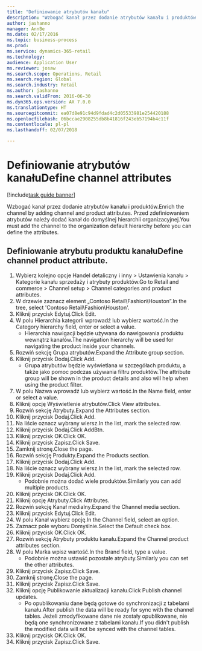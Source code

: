 ```yaml
--- 
title: "Definiowanie atrybutów kanału"
description: "Wzbogać kanał przez dodanie atrybutów kanału i produktów."
author: jashanno
manager: AnnBe
ms.date: 02/17/2016
ms.topic: business-process
ms.prod: 
ms.service: dynamics-365-retail
ms.technology: 
audience: Application User
ms.reviewer: josaw
ms.search.scope: Operations, Retail
ms.search.region: Global
ms.search.industry: Retail
ms.author: jashanno
ms.search.validFrom: 2016-06-30
ms.dyn365.ops.version: AX 7.0.0
ms.translationtype: HT
ms.sourcegitcommit: ea07d8e91c94d9fdad4c2d05533981e254420188
ms.openlocfilehash: 06bccae2908255db8b41816f243eb57194b4c11f
ms.contentlocale: pl-pl
ms.lasthandoff: 02/07/2018

---
```

# <a name="define-channel-attributes"></a><span data-ttu-id="5a75f-103">Definiowanie atrybutów kanału</span><span class="sxs-lookup"><span data-stu-id="5a75f-103">Define channel attributes</span></span>

[!include[task guide banner](../includes/task-guide-banner.md)]

<span data-ttu-id="5a75f-104">Wzbogać kanał przez dodanie atrybutów kanału i produktów.</span><span class="sxs-lookup"><span data-stu-id="5a75f-104">Enrich the channel by adding channel and product attributes.</span></span> <span data-ttu-id="5a75f-105">Przed zdefiniowaniem atrybutów należy dodać kanał do domyślnej hierarchii organizacyjnej.</span><span class="sxs-lookup"><span data-stu-id="5a75f-105">You must add the channel to the organization default hierarchy before you can define the attributes.</span></span>


## <a name="define-channel-product-attribute"></a><span data-ttu-id="5a75f-106">Definiowanie atrybutu produktu kanału</span><span class="sxs-lookup"><span data-stu-id="5a75f-106">Define channel product attribute.</span></span>
1. <span data-ttu-id="5a75f-107">Wybierz kolejno opcje Handel detaliczny i inny > Ustawienia kanału > Kategorie kanału sprzedaży i atrybuty produktów.</span><span class="sxs-lookup"><span data-stu-id="5a75f-107">Go to Retail and commerce > Channel setup > Channel categories and product attributes.</span></span>
2. <span data-ttu-id="5a75f-108">W drzewie zaznacz element „Contoso Retail\Fashion\Houston”.</span><span class="sxs-lookup"><span data-stu-id="5a75f-108">In the tree, select 'Contoso Retail\Fashion\Houston'.</span></span>
3. <span data-ttu-id="5a75f-109">Kliknij przycisk Edytuj.</span><span class="sxs-lookup"><span data-stu-id="5a75f-109">Click Edit.</span></span>
4. <span data-ttu-id="5a75f-110">W polu Hierarchia kategorii wprowadź lub wybierz wartość.</span><span class="sxs-lookup"><span data-stu-id="5a75f-110">In the Category hierarchy field, enter or select a value.</span></span>
    * <span data-ttu-id="5a75f-111">Hierarchia nawigacji będzie używana do nawigowania produktu wewnątrz kanałów.</span><span class="sxs-lookup"><span data-stu-id="5a75f-111">The navigation hierarchy will be used for navigating the product inside your channels.</span></span>  
5. <span data-ttu-id="5a75f-112">Rozwiń sekcję Grupa atrybutów.</span><span class="sxs-lookup"><span data-stu-id="5a75f-112">Expand the Attribute group section.</span></span>
6. <span data-ttu-id="5a75f-113">Kliknij przycisk Dodaj.</span><span class="sxs-lookup"><span data-stu-id="5a75f-113">Click Add.</span></span>
    * <span data-ttu-id="5a75f-114">Grupa atrybutów będzie wyświetlana w szczegółach produktu, a także jako pomoc podczas używania filtru produktów.</span><span class="sxs-lookup"><span data-stu-id="5a75f-114">The attribute group will be shown in the product details and also will help when using the product filter.</span></span>  
7. <span data-ttu-id="5a75f-115">W polu Nazwa wprowadź lub wybierz wartość.</span><span class="sxs-lookup"><span data-stu-id="5a75f-115">In the Name field, enter or select a value.</span></span>
8. <span data-ttu-id="5a75f-116">Kliknij opcję Wyświetlenie atrybutów.</span><span class="sxs-lookup"><span data-stu-id="5a75f-116">Click View attributes.</span></span>
9. <span data-ttu-id="5a75f-117">Rozwiń sekcję Atrybuty.</span><span class="sxs-lookup"><span data-stu-id="5a75f-117">Expand the Attributes section.</span></span>
10. <span data-ttu-id="5a75f-118">Kliknij przycisk Dodaj.</span><span class="sxs-lookup"><span data-stu-id="5a75f-118">Click Add.</span></span>
11. <span data-ttu-id="5a75f-119">Na liście oznacz wybrany wiersz.</span><span class="sxs-lookup"><span data-stu-id="5a75f-119">In the list, mark the selected row.</span></span>
12. <span data-ttu-id="5a75f-120">Kliknij przycisk Dodaj.</span><span class="sxs-lookup"><span data-stu-id="5a75f-120">Click AddBtn.</span></span>
13. <span data-ttu-id="5a75f-121">Kliknij przycisk OK.</span><span class="sxs-lookup"><span data-stu-id="5a75f-121">Click OK.</span></span>
14. <span data-ttu-id="5a75f-122">Kliknij przycisk Zapisz.</span><span class="sxs-lookup"><span data-stu-id="5a75f-122">Click Save.</span></span>
15. <span data-ttu-id="5a75f-123">Zamknij stronę.</span><span class="sxs-lookup"><span data-stu-id="5a75f-123">Close the page.</span></span>
16. <span data-ttu-id="5a75f-124">Rozwiń sekcję Produkty.</span><span class="sxs-lookup"><span data-stu-id="5a75f-124">Expand the Products section.</span></span>
17. <span data-ttu-id="5a75f-125">Kliknij przycisk Dodaj.</span><span class="sxs-lookup"><span data-stu-id="5a75f-125">Click Add.</span></span>
18. <span data-ttu-id="5a75f-126">Na liście oznacz wybrany wiersz.</span><span class="sxs-lookup"><span data-stu-id="5a75f-126">In the list, mark the selected row.</span></span>
19. <span data-ttu-id="5a75f-127">Kliknij przycisk Dodaj.</span><span class="sxs-lookup"><span data-stu-id="5a75f-127">Click Add.</span></span>
    * <span data-ttu-id="5a75f-128">Podobnie można dodać wiele produktów.</span><span class="sxs-lookup"><span data-stu-id="5a75f-128">Similarly you can add multiple products.</span></span>  
20. <span data-ttu-id="5a75f-129">Kliknij przycisk OK.</span><span class="sxs-lookup"><span data-stu-id="5a75f-129">Click OK.</span></span>
21. <span data-ttu-id="5a75f-130">Kliknij opcję Atrybuty.</span><span class="sxs-lookup"><span data-stu-id="5a75f-130">Click Attributes.</span></span>
22. <span data-ttu-id="5a75f-131">Rozwiń sekcję Kanał medialny.</span><span class="sxs-lookup"><span data-stu-id="5a75f-131">Expand the Channel media section.</span></span>
23. <span data-ttu-id="5a75f-132">Kliknij przycisk Edytuj.</span><span class="sxs-lookup"><span data-stu-id="5a75f-132">Click Edit.</span></span>
24. <span data-ttu-id="5a75f-133">W polu Kanał wybierz opcję.</span><span class="sxs-lookup"><span data-stu-id="5a75f-133">In the Channel field, select an option.</span></span>
25. <span data-ttu-id="5a75f-134">Zaznacz pole wyboru Domyślnie.</span><span class="sxs-lookup"><span data-stu-id="5a75f-134">Select the Default check box.</span></span>
26. <span data-ttu-id="5a75f-135">Kliknij przycisk OK.</span><span class="sxs-lookup"><span data-stu-id="5a75f-135">Click OK.</span></span>
27. <span data-ttu-id="5a75f-136">Rozwiń sekcję Atrybuty produktu kanału.</span><span class="sxs-lookup"><span data-stu-id="5a75f-136">Expand the Channel product attributes section.</span></span>
28. <span data-ttu-id="5a75f-137">W polu Marka wpisz wartość.</span><span class="sxs-lookup"><span data-stu-id="5a75f-137">In the Brand field, type a value.</span></span>
    * <span data-ttu-id="5a75f-138">Podobnie można ustawić pozostałe atrybuty.</span><span class="sxs-lookup"><span data-stu-id="5a75f-138">Similarly you can set the other attributes.</span></span>  
29. <span data-ttu-id="5a75f-139">Kliknij przycisk Zapisz.</span><span class="sxs-lookup"><span data-stu-id="5a75f-139">Click Save.</span></span>
30. <span data-ttu-id="5a75f-140">Zamknij stronę.</span><span class="sxs-lookup"><span data-stu-id="5a75f-140">Close the page.</span></span>
31. <span data-ttu-id="5a75f-141">Kliknij przycisk Zapisz.</span><span class="sxs-lookup"><span data-stu-id="5a75f-141">Click Save.</span></span>
32. <span data-ttu-id="5a75f-142">Kliknij opcję Publikowanie aktualizacji kanału.</span><span class="sxs-lookup"><span data-stu-id="5a75f-142">Click Publish channel updates.</span></span>
    * <span data-ttu-id="5a75f-143">Po opublikowaniu dane będą gotowe do synchronizacji z tabelami kanału.</span><span class="sxs-lookup"><span data-stu-id="5a75f-143">After publish the data will be ready for sync with the channel tables.</span></span> <span data-ttu-id="5a75f-144">Jeżeli zmodyfikowane dane nie zostały opublikowane, nie będą one synchronizowane z tabelami kanału.</span><span class="sxs-lookup"><span data-stu-id="5a75f-144">If you didn't publish the modified data will not be synced with the channel tables.</span></span>  
33. <span data-ttu-id="5a75f-145">Kliknij przycisk OK.</span><span class="sxs-lookup"><span data-stu-id="5a75f-145">Click OK.</span></span>
34. <span data-ttu-id="5a75f-146">Kliknij przycisk Zapisz.</span><span class="sxs-lookup"><span data-stu-id="5a75f-146">Click Save.</span></span>



